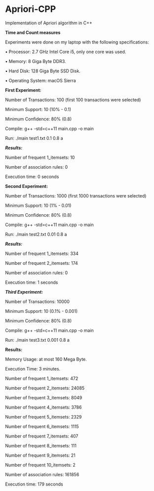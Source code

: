 # Apriori-CPP
Implementation of Apriori algorithm in C++ 


**Time and Count measures**

Experiments were done on my laptop with the following specifications:

•	Processor: 2.7 GHz Intel Core i5, only one core was used.

•	Memory: 8 Giga Byte DDR3.

•	Hard Disk: 128 Giga Byte SSD Disk.

•	Operating System: macOS Sierra



**First Experiment:**

Number of Transactions: 100 (first 100 transactions were selected)

Minimum Support: 10 (10% - 0.1)

Minimum Confidence: 80% (0.8)

Compile: g++ -std=c++11 main.cpp -o main

Run: ./main test1.txt 0.1 0.8 a

***Results:***

Number of frequent 1_itemsets: 10

Number of association rules: 0


Execution time: 0 seconds



**Second Experiment:**

Number of Transactions: 1000 (first 1000 transactions were selected)

Minimum Support: 10 (1% - 0.01)

Minimum Confidence: 80% (0.8)

Compile: g++ -std=c++11 main.cpp -o main

Run: ./main test2.txt 0.01 0.8 a


***Results:***

Number of frequent 1_itemsets: 334

Number of frequent 2_itemsets: 174

Number of association rules: 0


Execution time: 1 seconds



***Third Experiment:***

Number of Transactions: 10000

Minimum Support: 10 (0.1% - 0.001)

Minimum Confidence: 80% (0.8)

Compile: g++ -std=c++11 main.cpp -o main

Run: ./main test3.txt 0.001 0.8 a


**Results:**

Memory Usage: at most 160 Mega Byte.

Execution Time: 3 minutes.

Number of frequent 1_itemsets: 472

Number of frequent 2_itemsets: 24085

Number of frequent 3_itemsets: 8049

Number of frequent 4_itemsets: 3786

Number of frequent 5_itemsets: 2329

Number of frequent 6_itemsets: 1115

Number of frequent 7_itemsets: 407

Number of frequent 8_itemsets: 111

Number of frequent 9_itemsets: 21

Number of frequent 10_itemsets: 2

Number of association rules: 161856


Execution time: 179 seconds
